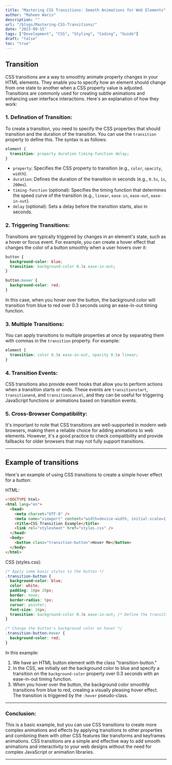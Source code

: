```yaml
---
title: "Mastering CSS Transitions: Smooth Animations for Web Elements"
author: "Maheen Waris"
description: ""
url: "/blogs/Mastering-CSS-Transitions/"
date: "2023-09-15"
tags: ["Development", "CSS", "Styling", "Coding", "Guide"]
draft: "false"
toc: "true"
---
```


## **Transition**

CSS transitions are a way to smoothly animate property changes in your HTML elements. They enable you to specify how an element should change from one state to another when a CSS property value is adjusted. Transitions are commonly used for creating subtle animations and enhancing user interface interactions. Here's an explanation of how they work:

### 1. **Defination of Transition**:

To create a transition, you need to specify the CSS properties that should transition and the duration of the transition. You can use the `transition` property to define this. The syntax is as follows:

```css
element {
  transition: property duration timing-function delay;
}
```

- `property`: Specifies the CSS property to transition (e.g., `color`, `opacity`, `width`).
- `duration`: Defines the duration of the transition in seconds (e.g., `0.5s`, `1s`, `200ms`).
- `timing-function` (optional): Specifies the timing function that determines the speed curve of the transition (e.g., `linear`, `ease-in`, `ease-out`, `ease-in-out`).
- `delay` (optional): Sets a delay before the transition starts, also in seconds.

### 2. **Triggering Transitions**:

Transitions are typically triggered by changes in an element's state, such as a hover or focus event. For example, you can create a hover effect that changes the color of a button smoothly when a user hovers over it:

```css
button {
  background-color: blue;
  transition: background-color 0.3s ease-in-out;
}

button:hover {
  background-color: red;
}
```

In this case, when you hover over the button, the background color will transition from blue to red over 0.3 seconds using an ease-in-out timing function.

### 3. **Multiple Transitions**:

You can apply transitions to multiple properties at once by separating them with commas in the `transition` property. For example:

```css
element {
  transition: color 0.3s ease-in-out, opacity 0.5s linear;
}
```

### 4. **Transition Events**:

CSS transitions also provide event hooks that allow you to perform actions when a transition starts or ends. These events are `transitionstart`, `transitionend`, and `transitioncancel`, and they can be useful for triggering JavaScript functions or animations based on transition events.

### 5. **Cross-Browser Compatibility**:

It's important to note that CSS transitions are well-supported in modern web browsers, making them a reliable choice for adding animations to web elements. However, it's a good practice to check compatibility and provide fallbacks for older browsers that may not fully support transitions.

<hr>

## Example of transitions

Here's an example of using CSS transitions to create a simple hover effect for a button:

HTML:

```html
<!DOCTYPE html>
<html lang="en">
  <head>
    <meta charset="UTF-8" />
    <meta name="viewport" content="width=device-width, initial-scale=1.0" />
    <title>CSS Transition Example</title>
    <link rel="stylesheet" href="styles.css" />
  </head>
  <body>
    <button class="transition-button">Hover Me</button>
  </body>
</html>
```

CSS (styles.css):

```css
/* Apply some basic styles to the button */
.transition-button {
  background-color: blue;
  color: white;
  padding: 10px 20px;
  border: none;
  border-radius: 5px;
  cursor: pointer;
  font-size: 16px;
  transition: background-color 0.3s ease-in-out; /* Define the transition on background-color */
}

/* Change the button's background color on hover */
.transition-button:hover {
  background-color: red;
}
```

In this example:

1. We have an HTML button element with the class "transition-button."
2. In the CSS, we initially set the background color to blue and specify a transition on the `background-color` property over 0.3 seconds with an ease-in-out timing function.
3. When you hover over the button, the background color smoothly transitions from blue to red, creating a visually pleasing hover effect. The transition is triggered by the `:hover` pseudo-class.

<hr>

### Conclusion:

This is a basic example, but you can use CSS transitions to create more complex animations and effects by applying transitions to other properties and combining them with other CSS features like transforms and keyframes animations.
CSS transitions are a simple and effective way to add smooth animations and interactivity to your web designs without the need for complex JavaScript or animation libraries.

---
